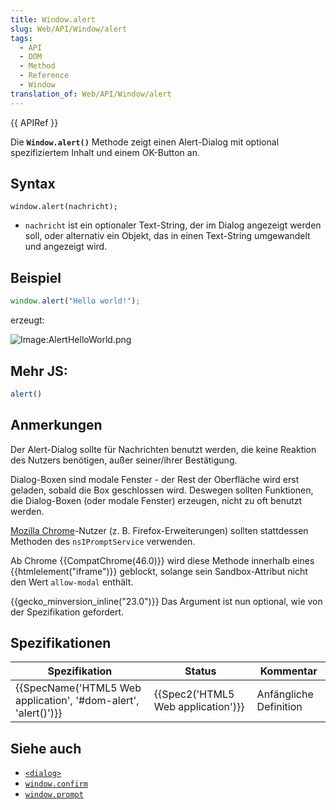 ```yaml
---
title: Window.alert
slug: Web/API/Window/alert
tags:
  - API
  - DOM
  - Method
  - Reference
  - Window
translation_of: Web/API/Window/alert
---
```

{{ APIRef }}

Die **`Window.alert()`** Methode zeigt einen Alert-Dialog mit optional spezifiziertem Inhalt und einem OK-Button an.

## Syntax

    window.alert(nachricht);

- `nachricht` ist ein optionaler Text-String, der im Dialog angezeigt werden soll, oder alternativ ein Objekt, das in einen Text-String umgewandelt und angezeigt wird.

## Beispiel

```js
window.alert("Hello world!");
```

erzeugt:

![Image:AlertHelloWorld.png](/files/130/AlertHelloWorld.png)

## Mehr JS:

```js
alert()
```

## Anmerkungen

Der Alert-Dialog sollte für Nachrichten benutzt werden, die keine Reaktion des Nutzers benötigen, außer seiner/ihrer Bestätigung.

Dialog-Boxen sind modale Fenster - der Rest der Oberfläche wird erst geladen, sobald die Box geschlossen wird. Deswegen sollten Funktionen, die Dialog-Boxen (oder modale Fenster) erzeugen, nicht zu oft benutzt werden.

[Mozilla Chrome](https://developer.mozilla.org/en-US/Chrome "Chrome")-Nutzer (z. B. Firefox-Erweiterungen) sollten stattdessen Methoden des `nsIPromptService` verwenden.

Ab Chrome {{CompatChrome(46.0)}} wird diese Methode innerhalb eines {{htmlelement("iframe")}} geblockt, solange sein Sandbox-Attribut nicht den Wert `allow-modal` enthält.

{{gecko_minversion_inline("23.0")}} Das Argument ist nun optional, wie von der Spezifikation gefordert.

## Spezifikationen

| Spezifikation                                                                        | Status                                       | Kommentar              |
| ------------------------------------------------------------------------------------ | -------------------------------------------- | ---------------------- |
| {{SpecName('HTML5 Web application', '#dom-alert', 'alert()')}} | {{Spec2('HTML5 Web application')}} | Anfängliche Definition |

## Siehe auch

- [`<dialog>`](/de/docs/Web/HTML/Element/dialog)
- [`window.confirm`](/de/docs/Web/API/Window/confirm)
- [`window.prompt`](/de/docs/Web/API/Window/prompt)
